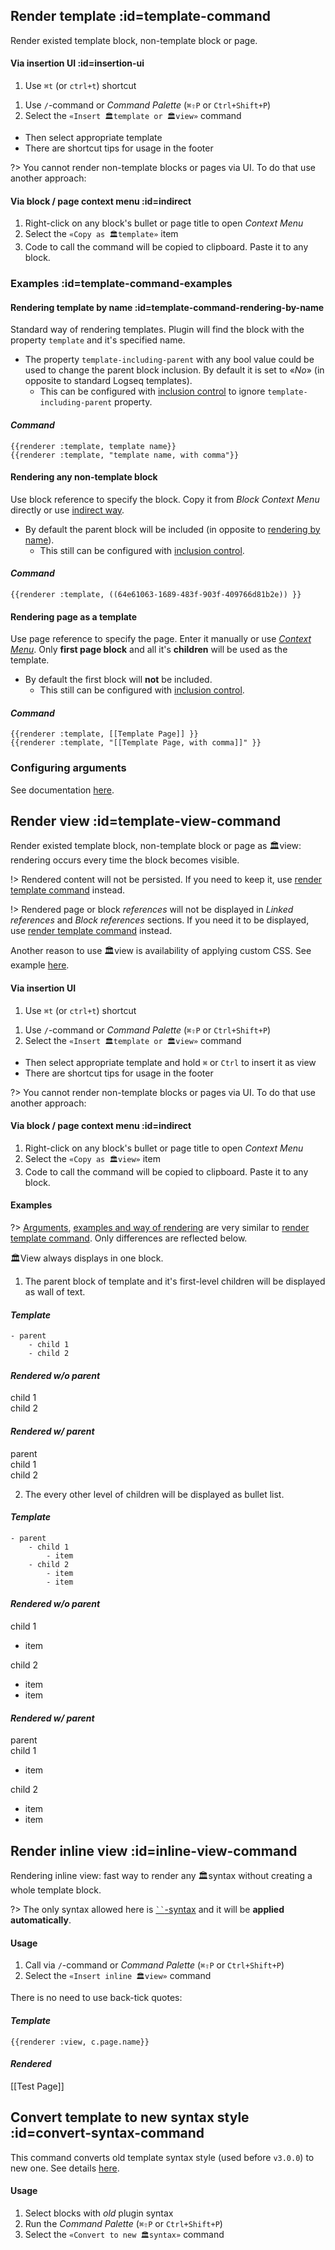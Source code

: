 ## Render template :id=template-command
Render existed template block, non-template block or page.

#### Via insertion UI  :id=insertion-ui

<!-- panels:start -->
<!-- div:left-panel -->
1. Use `⌘t` (or `ctrl+t`) shortcut

<!-- div:right-panel -->
1. Use `/`-command or *Command Palette* (`⌘⇧P` or `Ctrl+Shift+P`)
2. Select the `«Insert 🏛template or 🏛️view»` command
<!-- panels:end -->

- Then select appropriate template
- There are shortcut tips for usage in the footer

?> You cannot render non-template blocks or pages via UI. To do that use another approach:

#### Via block / page context menu :id=indirect
1. Right-click on any block's bullet or page title to open *Context Menu*
2. Select the `«Copy as 🏛template»` item
3. Code to call the command will be copied to clipboard. Paste it to any block.


### Examples :id=template-command-examples

#### Rendering template by name :id=template-command-rendering-by-name
Standard way of rendering templates.
Plugin will find the block with the property `template` and it's specified name.
- The property `template-including-parent` with any bool value could be used to change the parent block inclusion. By default it is set to «*No*» (in opposite to standard Logseq templates).
    - This can be configured with [inclusion control](reference__configuring.md#parent-block-inclusion-control) to ignore `template-including-parent` property.

<!-- tabs:start -->
#### ***Command***
`{{renderer :template, template name}}` \
`{{renderer :template, "template name, with comma"}}`
<!-- tabs:end -->


#### Rendering any non-template block
Use block reference to specify the block. Copy it from *Block Context Menu* directly or use [indirect way](#indirect).
- By default the parent block will be included (in opposite to [rendering by name](#template-command-rendering-by-name)).
    - This still can be configured with [inclusion control](reference__configuring.md#parent-block-inclusion-control).

<!-- tabs:start -->
#### ***Command***
`{{renderer :template, ((64e61063-1689-483f-903f-409766d81b2e)) }}`
<!-- tabs:end -->


#### Rendering page as a template
Use page reference to specify the page. Enter it manually or use [*Context Menu*](#indirect). Only **first page block** and all it's **children** will be used as the template.
- By default the first block will **not** be included.
    - This still can be configured with [inclusion control](reference__configuring.md#parent-block-inclusion-control).

<!-- tabs:start -->
#### ***Command***
`{{renderer :template, [[Template Page]] }}` \
`{{renderer :template, "[[Template Page, with comma]]" }}`
<!-- tabs:end -->

### Configuring arguments
See documentation [here](reference__configuring.md#configure-arguments).


## Render view :id=template-view-command
Render existed template block, non-template block or page as 🏛view: rendering occurs every time the block becomes visible.

!> Rendered content will not be persisted. If you need to keep it, use [render template command](#template-command) instead.

!> Rendered page or block *references* will not be displayed in *Linked references* and *Block references* sections. If you need it to be displayed, use [render template command](#template-command) instead.

Another reason to use 🏛view is availability of applying custom CSS. See example [here](https://github.com/stdword/logseq13-full-house-plugin/discussions/9).


#### Via insertion UI

<!-- panels:start -->
<!-- div:left-panel -->
1. Use `⌘t` (or `ctrl+t`) shortcut

<!-- div:right-panel -->
1. Use `/`-command or *Command Palette* (`⌘⇧P` or `Ctrl+Shift+P`)
2. Select the `«Insert 🏛template or 🏛️view»` command
<!-- panels:end -->

- Then select appropriate template and hold `⌘` or `Ctrl` to insert it as view
- There are shortcut tips for usage in the footer

?> You cannot render non-template blocks or pages via UI. To do that use another approach:

#### Via block / page context menu :id=indirect
1. Right-click on any block's bullet or page title to open *Context Menu*
2. Select the `«Copy as 🏛view»` item
3. Code to call the command will be copied to clipboard. Paste it to any block.

#### Examples
?> [Arguments](reference__configuring.md#configure-arguments), [examples and way of rendering](#template-command-examples) are very similar to [render template command](#template-command). Only differences are reflected below.

<!-- panels:start -->
<!-- div:left-panel -->
🏛View always displays in one block.

1. The parent block of template and it's first-level children will be displayed as wall of text.

<!-- div:right-panel -->
<!-- tabs:start -->
#### ***Template***
```
- parent
    - child 1
    - child 2
```

#### ***Rendered w/o parent***
child 1 \
child 2

#### ***Rendered w/ parent***
parent \
child 1 \
child 2
<!-- tabs:end -->
<!-- panels:end -->


<!-- panels:start -->
<!-- div:left-panel -->
2. The every other level of children will be displayed as bullet list.

<!-- div:right-panel -->
<!-- tabs:start -->
#### ***Template***
```
- parent
    - child 1
        - item
    - child 2
        - item
        - item
```

#### ***Rendered w/o parent***
child 1
- item

child 2
- item
- item

#### ***Rendered w/ parent***
parent \
child 1
- item

child 2
- item
- item

<!-- tabs:end -->
<!-- panels:end -->



## Render inline view :id=inline-view-command
Rendering inline view: fast way to render any 🏛syntax without creating a whole template block.

?> The only syntax allowed here is [` `` `-syntax](reference__syntax.md#interpolation-syntax) and it will be **applied automatically**.

#### Usage
<!-- {docsify-ignore} -->

1. Call via `/`-command or *Command Palette* (`⌘⇧P` or `Ctrl+Shift+P`)
2. Select the `«Insert inline 🏛view»` command

<!-- panels:start -->
<!-- div:left-panel -->
There is no need to use back-tick quotes:

<!-- div:right-panel -->
<!-- tabs:start -->
#### ***Template***
`{{renderer :view, c.page.name}}`

#### ***Rendered***
[[Test Page]]

<!-- tabs:end -->
<!-- panels:end -->



## Convert template to new syntax style :id=convert-syntax-command
This command converts old template syntax style (used before `v3.0.0`) to new one. See details [here](changelog.md#new-syntax).

#### Usage
<!-- {docsify-ignore} -->

1. Select blocks with *old* plugin syntax
2. Run the *Command Palette* (`⌘⇧P` or `Ctrl+Shift+P`)
3. Select the `«Convert to new 🏛syntax»` command
